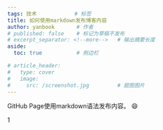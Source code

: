 ```yaml
---
tags: 技术            # 标签
title: 如何使用markdown发布博客内容
author: yanbook       # 作者
# published: false    # 标记为草稿不发布
# excerpt_separator: <!--more-->   # 输出摘要长度
aside:
  toc: true           # 侧边栏

# article_header:
#   type: cover
#   image:
#     src: /screenshot.jpg         # 题图图片
---
```


GitHub Page使用markdown语法发布内容。
:smile:

1
